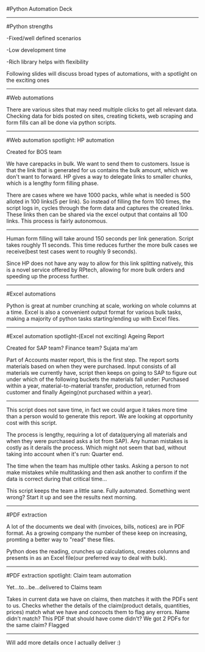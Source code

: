 #Python Automation Deck

---

#Python strengths

-Fixed/well defined scenarios

-Low development time

-Rich library helps with flexibility

Following slides will discuss broad types of automations, with a spotlight on the exciting ones

---

#Web automations

There are various sites that may need multiple clicks to get all relevant data. Checking data for bids posted on sites, creating tickets, web scraping and form fills can all be done via python scripts.

---

#Web automation spotlight: HP automation

Created for BOS team

We have carepacks in bulk. We want to send them to customers. Issue is that the link that is generated for us contains the bulk amount, which we don't want to forward. HP gives a way to delegate links to smaller chunks, which is a lengthy form filling phase.

There are cases where we have 1000 packs, while what is needed is 500 alloted in 100 links(5 per link). So instead of filling the form 100 times, the script logs in, cycles through the form data and captures the created links. These links then can be shared via the excel output that contains all 100 links. This process is fairly autonomous.

---

Human form filling will take around 150 seconds per link generation. Script takes roughly 11 seconds. This time reduces further the more bulk cases we receive(best test cases went to roughly 9 seconds).

Since HP does not have any way to allow for this link splitting natively, this is a novel service offered by RPtech, allowing for more bulk orders and speeding up the process further.

---

#Excel automations

Python is great at number crunching at scale, working on whole columns at a time. Excel is also a convenient output format for various bulk tasks, making a majority of python tasks starting/ending up with Excel files.

---

#Excel automation spotlight-(Excel not exciting) Ageing Report

Created for SAP team? Finance team? Sujata ma'am 

Part of Accounts master report, this is the first step. The report sorts materials based on when they were purchased. Input consists of all materials we currently have, script then keeps on going to SAP to figure out under which of the following buckets the materials fall under: Purchased within a year, material-to-material transfer, production, returned from customer and finally Ageing(not purchased within a year). 

---

This script does not save time, in fact we could argue it takes more time than a person would to generate this report. We are looking at opportunity cost with this script. 

The process is lengthy, requiring a lot of data(querying all materials and when they were purchased asks a lot from SAP). Any human mistakes is costly as it derails the process. Which might not seem that bad, without taking into account when it's run: Quarter end.

The time when the team has multiple other tasks. Asking a person to not make mistakes while multitasking and then ask another to confirm if the data is correct during that critical time...

This script keeps the team a little sane. Fully automated. Something went wrong? Start it up and see the results next morning.

---

#PDF extraction

A lot of the documents we deal with (invoices, bills, notices) are in PDF format. As a growing company the number of these keep on increasing, promting a better way to "read" these files. 

Python does the reading, crunches up calculations, creates columns and presents in as an Excel file(our preferred way to deal with bulk).

---

#PDF extraction spotlight: Claim team automation

Yet...to...be...delivered to Claims team

Takes in current data we have on claims, then matches it with the PDFs sent to us. Checks whether the details of the claim(product details, quantities, prices) match what we have and concocts them to flag any errors. Name didn't match? This PDF that should have come didn't? We got 2 PDFs for the same claim? Flagged

---

Will add more details once I actually deliver :)
